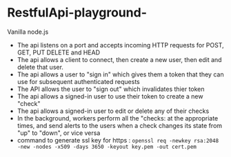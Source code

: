 # RestfulApi-playground-
Vanilla node.js
 - The api listens on a port and accepts incoming HTTP requests for POST, GET, PUT DELETE and HEAD
- The api allows a client to connect, then create a new user, then edit and delete that user.
- The api allows a user to "sign in" which gives them a token that they can use for subsequent authenticated requests
- The API allows the user to "sign out" which invalidates thier token
- The api allows a signed-in user to use their token to create a new "check"
- The api allows a signed-in user to edit or delete any of their checks
- In the background, workers perform all the "checks: at the appropriate times, and send alerts to the users when a check changes its state from "up" to "down", or vice versa
- command to generate ssl key for https : `openssl req -newkey rsa:2048 -new -nodes -x509 -days 3650 -keyout key.pem -out cert.pem`

